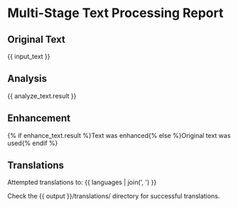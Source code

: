 # Multi-Stage Text Processing Report

## Original Text
{{ input_text }}

## Analysis
{{ analyze_text.result }}

## Enhancement
{% if enhance_text.result %}Text was enhanced{% else %}Original text was used{% endif %}

## Translations
Attempted translations to: {{ languages | join(', ') }}

Check the {{ output }}/translations/ directory for successful translations.
